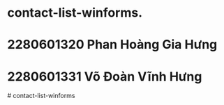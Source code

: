 # contact-list-winforms.
# 2280601320 Phan Hoàng Gia Hưng
# 2280601331 Võ Đoàn Vĩnh Hưng
#   c o n t a c t - l i s t - w i n f o r m s  
 